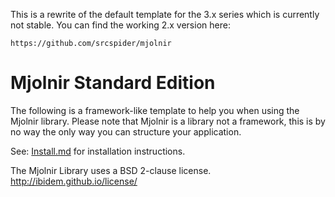 This is a rewrite of the default template for the 3.x series which is currently
not stable. You can find the working 2.x version here: 
	
	https://github.com/srcspider/mjolnir

Mjolnir Standard Edition
========================

The following is a framework-like template to help you when using the Mjolnir
library. Please note that Mjolnir is a library not a framework, this is by no
way the only way you can structure your application.

See: [Install.md](Install.md) for installation instructions.

The Mjolnir Library uses a BSD 2-clause license.
http://ibidem.github.io/license/
